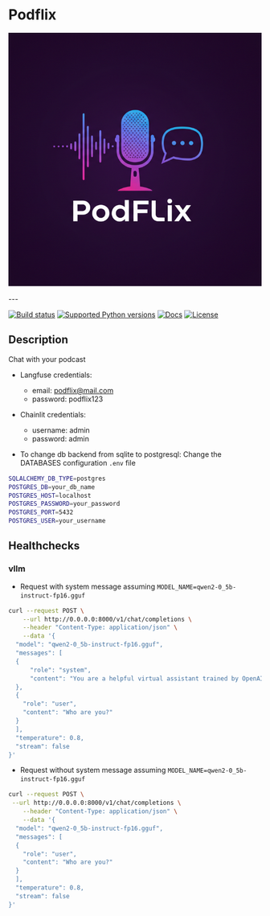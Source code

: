 # Podflix

<p align="center">
  <img width="600" src="https://raw.githubusercontent.com/ilkersigirci/podflix/main/public/banner.png">
</p style = "margin-bottom: 2rem;">
---

[![Build status](https://img.shields.io/github/actions/workflow/status/ilkersigirci/podflix/main.yml?branch=main)](https://github.com/ilkersigirci/podflix/actions/workflows/main.yml?query=branch%3Amain)
[![Supported Python versions](https://img.shields.io/badge/python-3.11_%7C_3.12_%7C_3.13-blue?labelColor=grey&color=blue)](https://github.com/ilkersigirci/podflix/blob/main/pyproject.toml)
[![Docs](https://img.shields.io/badge/docs-gh--pages-blue)](https://ilkersigirci.github.io/podflix/)
[![License](https://img.shields.io/github/license/ilkersigirci/podflix)](https://img.shields.io/github/license/ilkersigirci/podflix)

## Description

Chat with your podcast

- Langfuse credentials:
    - email: podflix@mail.com
    - password: podflix123

- Chainlit credentials:
    - username: admin
    - password: admin

- To change db backend from sqlite to postgresql: Change the DATABASES configuration `.env` file

```bash
SQLALCHEMY_DB_TYPE=postgres
POSTGRES_DB=your_db_name
POSTGRES_HOST=localhost
POSTGRES_PASSWORD=your_password
POSTGRES_PORT=5432
POSTGRES_USER=your_username
```

## Healthchecks

### vllm

- Request with system message assuming `MODEL_NAME=qwen2-0_5b-instruct-fp16.gguf`

```bash
curl --request POST \
    --url http://0.0.0.0:8000/v1/chat/completions \
    --header "Content-Type: application/json" \
    --data '{
  "model": "qwen2-0_5b-instruct-fp16.gguf",
  "messages": [
  {
      "role": "system",
      "content": "You are a helpful virtual assistant trained by OpenAI."
  },
  {
    "role": "user",
    "content": "Who are you?"
  }
  ],
  "temperature": 0.8,
  "stream": false
}'
```
- Request without system message assuming `MODEL_NAME=qwen2-0_5b-instruct-fp16.gguf`

```bash
curl --request POST \
 --url http://0.0.0.0:8000/v1/chat/completions \
    --header "Content-Type: application/json" \
    --data '{
  "model": "qwen2-0_5b-instruct-fp16.gguf",
  "messages": [
  {
    "role": "user",
    "content": "Who are you?"
  }
  ],
  "temperature": 0.8,
  "stream": false
}'
```
